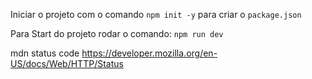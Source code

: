 Iniciar o projeto com o comando `npm init -y` para criar o `package.json`

Para Start do projeto rodar o comando: `npm run dev`

mdn status code https://developer.mozilla.org/en-US/docs/Web/HTTP/Status